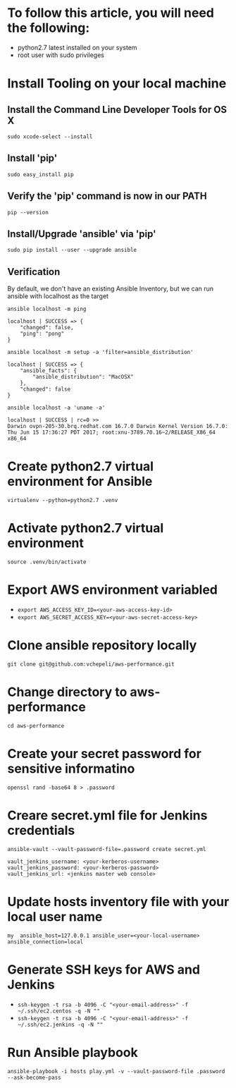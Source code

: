 # To follow this article, you will need the following:
- python2.7 latest installed on your system
- root user with sudo privileges

# Install Tooling on your local machine

## Install the Command Line Developer Tools for OS X
`sudo xcode-select --install`

## Install 'pip'
`sudo easy_install pip`

## Verify the 'pip' command is now in our PATH
`pip --version`

## Install/Upgrade 'ansible' via 'pip'
`sudo pip install --user --upgrade ansible`

## Verification
By default, we don't have an existing Ansible Inventory, but we can run ansible with localhost as the target

`ansible localhost -m ping`
```
localhost | SUCCESS => {
    "changed": false,
    "ping": "pong"
}
```
`ansible localhost -m setup -a 'filter=ansible_distribution'`
```
localhost | SUCCESS => {
    "ansible_facts": {
        "ansible_distribution": "MacOSX"
    },
    "changed": false
}
```

`ansible localhost -a 'uname -a'`
```
localhost | SUCCESS | rc=0 >>
Darwin ovpn-205-30.brq.redhat.com 16.7.0 Darwin Kernel Version 16.7.0: Thu Jun 15 17:36:27 PDT 2017; root:xnu-3789.70.16~2/RELEASE_X86_64 x86_64
```

# Create python2.7 virtual environment for Ansible
`virtualenv --python=python2.7 .venv`

# Activate python2.7 virtual environment
`source .venv/bin/activate`

# Export AWS environment variabled
- `export AWS_ACCESS_KEY_ID=<your-aws-access-key-id>`
- `export AWS_SECRET_ACCESS_KEY=<your-aws-secret-access-key>`

# Clone ansible repository locally
`git clone git@github.com:vchepeli/aws-performance.git`

# Change directory to aws-performance
`cd aws-performance`

# Create your secret password for sensitive informatino
`openssl rand -base64 8 > .password`

# Creare secret.yml file for Jenkins credentials
`ansible-vault --vault-password-file=.password create secret.yml`

```
vault_jenkins_username: <your-kerberos-username>
vault_jenkins_password: <your-kerberos-password>
vault_jenkins_url: <jenkins master web console>
```

# Update hosts inventory file with your local user name
`my  ansible_host=127.0.0.1 ansible_user=<your-local-username> ansible_connection=local`

# Generate SSH keys for AWS and Jenkins
- `ssh-keygen -t rsa -b 4096 -C "<your-email-address>" -f ~/.ssh/ec2.centos -q -N ""`
- `ssh-keygen -t rsa -b 4096 -C "<your-email-address>" -f ~/.ssh/ec2.jenkins -q -N ""`

# Run Ansible playbook
`ansible-playbook -i hosts play.yml -v --vault-password-file .password --ask-become-pass`